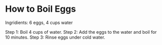 # How to Boil Eggs

Ingridients: 6 eggs, 4 cups water

Step 1: Boil 4 cups of water.
Step 2: Add the eggs to the water and boil for 10 minutes.
Step 3: Rinse eggs under cold water.
